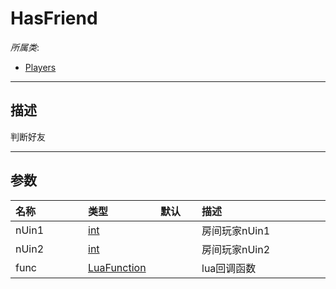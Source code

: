 # HasFriend

*所属类*:
* [Players](/Api/Classes/GamePlay/Players.md)
------------------------------------------------------------------------------------------
## 描述

判断好友

------------------------------------------------------------------------------------------
## 参数

|<div style="width:100px">名称</div>|<div style="width:100px">类型</div>|<div style="width:50px">默认</div>|<div style="width:350px">描述</div>|
|:---|:---|:---|:---|
|nUin1|[int](/Api/DataType/Number.md)||房间玩家nUin1|
|nUin2|[int](/Api/DataType/Number.md)||房间玩家nUin2|
|func|[LuaFunction](/Api/Enums/LuaFunction.md)||lua回调函数|
